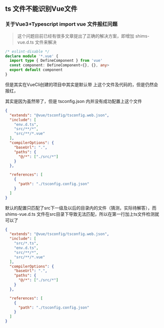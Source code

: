 ## ts 文件不能识别Vue文件
### 关于Vue3+Typescript import vue 文件报红问题
> 这个问题目前已经有很多文章提出了正确的解决方案，即增加 shims-vue.d.ts 文件来解决
```ts
/* eslint-disable */
declare module '*.vue' {
  import type { DefineComponent } from 'vue'
  const component: DefineComponent<{}, {}, any>
  export default component
}
```

但是其实在VueCli创建的项目中其实是默认带 上这个文件及代码的，但是仍然会报红，

其实是因为虽然带了，但是 tsconfig.json 内并没有成功配置上这个文件
```json
{
  "extends": "@vue/tsconfig/tsconfig.web.json",
  "include": [
    "env.d.ts", 
    "src/**/*", 
    "src/**/*.vue"
  ],
  "compilerOptions": {
    "baseUrl": ".",
    "paths": {
      "@/*": ["./src/*"]
    }
  },

  "references": [
    {
      "path": "./tsconfig.config.json"
    }
  ]
}

```

默认的配置只匹配了src下一级及以后的目录内的文件（猜测，实际待解答），而 shims-vue.d.ts 文件在src目录下导致无法匹配，所以在第一行加上ts文件检测就可以了
```json
{
  "extends": "@vue/tsconfig/tsconfig.web.json",
  "include": [
    "src/*.ts",
    "env.d.ts", 
    "src/**/*", 
    "src/**/*.vue"
  ],
  "compilerOptions": {
    "baseUrl": ".",
    "paths": {
      "@/*": ["./src/*"]
    }
  },

  "references": [
    {
      "path": "./tsconfig.config.json"
    }
  ]
}

```